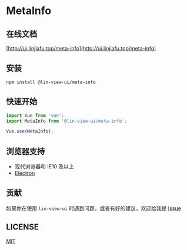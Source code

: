 # MetaInfo


## 在线文档

[http://ui.linjiafu.top/meta-info](http://ui.linjiafu.top/meta-info)


## 安装

```
npm install @lin-view-ui/meta-info
```

## 快速开始

```javascript
import Vue from 'vue';
import MetaInfo from '@lin-view-ui/meta-info';

Vue.use(MetaInfo);
```

## 浏览器支持

- 现代浏览器和 IE10 及以上
- [Electron](http://electron.atom.io/)

## 贡献

如果你在使用 `lin-view-ui` 时遇到问题，或者有好的建议，欢迎给我提 [Issue](https://github.com/c10342/lin-view-ui/issues)

## LICENSE

[MIT](https://github.com/c10342/lin-view-ui/blob/master/LICENSE)
